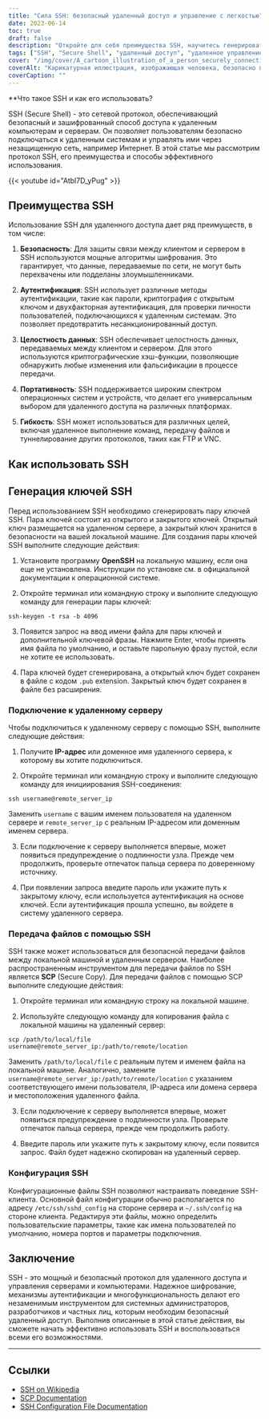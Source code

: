 ```yaml
---
title: "Сила SSH: безопасный удаленный доступ и управление с легкостью"
date: 2023-06-14
toc: true
draft: false
description: "Откройте для себя преимущества SSH, научитесь генерировать SSH-ключи, подключаться к удаленным серверам, безопасно передавать файлы и настраивать конфигурации SSH."
tags: ["SSH", "Secure Shell", "удаленный доступ", "удаленное управление", "шифрование", "аутентификация", "целостность данных", "портативность", "передача файлов", "SCP", "SSH-ключи", "Конфигурация SSH", "сетевой протокол", "удаленное выполнение команд", "OpenSSH", "двухфакторная аутентификация", "криптография с открытым ключом", "IP-адрес", "доменное имя", "терминал", "командная строка", "безопасность", "системные администраторы", "разработчики", "универсальность", "методы аутентификации", "хэш-функции", "проходка", "пользовательские опции"]
cover: "/img/cover/A_cartoon_illustration_of_a_person_securely_connecting.png"
coverAlt: "Карикатурная иллюстрация, изображающая человека, безопасно подключающегося к серверу с помощью SSH."
coverCaption: ""
---
```


**Что такое SSH и как его использовать?

SSH (Secure Shell) - это сетевой протокол, обеспечивающий безопасный и зашифрованный способ доступа к удаленным компьютерам и серверам. Он позволяет пользователям безопасно подключаться к удаленным системам и управлять ими через незащищенную сеть, например Интернет. В этой статье мы рассмотрим протокол SSH, его преимущества и способы эффективного использования.

{{< youtube id="Atbl7D_yPug" >}}

## Преимущества SSH

Использование SSH для удаленного доступа дает ряд преимуществ, в том числе:

1. **Безопасность**: Для защиты связи между клиентом и сервером в SSH используются мощные алгоритмы шифрования. Это гарантирует, что данные, передаваемые по сети, не могут быть перехвачены или подделаны злоумышленниками.

2. **Аутентификация**: SSH использует различные методы аутентификации, такие как пароли, криптография с открытым ключом и двухфакторная аутентификация, для проверки личности пользователей, подключающихся к удаленным системам. Это позволяет предотвратить несанкционированный доступ.

3. **Целостность данных**: SSH обеспечивает целостность данных, передаваемых между клиентом и сервером. Для этого используются криптографические хэш-функции, позволяющие обнаружить любые изменения или фальсификации в процессе передачи.

4. **Портативность**: SSH поддерживается широким спектром операционных систем и устройств, что делает его универсальным выбором для удаленного доступа на различных платформах.

5. **Гибкость**: SSH может использоваться для различных целей, включая удаленное выполнение команд, передачу файлов и туннелирование других протоколов, таких как FTP и VNC.

## Как использовать SSH

## Генерация ключей SSH

Перед использованием SSH необходимо сгенерировать пару ключей SSH. Пара ключей состоит из открытого и закрытого ключей. Открытый ключ размещается на удаленном сервере, а закрытый ключ хранится в безопасности на вашей локальной машине. Для создания пары ключей SSH выполните следующие действия:

1. Установите программу **OpenSSH** на локальную машину, если она еще не установлена. Инструкции по установке см. в официальной документации к операционной системе.

2. Откройте терминал или командную строку и выполните следующую команду для генерации пары ключей:

```shell
ssh-keygen -t rsa -b 4096
```

3. Появится запрос на ввод имени файла для пары ключей и дополнительной ключевой фразы. Нажмите Enter, чтобы принять имя файла по умолчанию, и оставьте парольную фразу пустой, если не хотите ее использовать.

4. Пара ключей будет сгенерирована, а открытый ключ будет сохранен в файле с кодом `.pub` extension. Закрытый ключ будет сохранен в файле без расширения.

### Подключение к удаленному серверу

Чтобы подключиться к удаленному серверу с помощью SSH, выполните следующие действия:

1. Получите **IP-адрес** или доменное имя удаленного сервера, к которому вы хотите подключиться.

2. Откройте терминал или командную строку и выполните следующую команду для инициирования SSH-соединения:

```shell
ssh username@remote_server_ip
```

Заменить `username` с вашим именем пользователя на удаленном сервере и `remote_server_ip` с реальным IP-адресом или доменным именем сервера.

3. Если подключение к серверу выполняется впервые, может появиться предупреждение о подлинности узла. Прежде чем продолжить, проверьте отпечаток пальца сервера по доверенному источнику.

4. При появлении запроса введите пароль или укажите путь к закрытому ключу, если используется аутентификация на основе ключей. Если аутентификация прошла успешно, вы войдете в систему удаленного сервера.

### Передача файлов с помощью SSH

SSH также может использоваться для безопасной передачи файлов между локальной машиной и удаленным сервером. Наиболее распространенным инструментом для передачи файлов по SSH является **SCP** (Secure Copy). Для передачи файлов с помощью SCP выполните следующие действия:

1. Откройте терминал или командную строку на локальной машине.

2. Используйте следующую команду для копирования файла с локальной машины на удаленный сервер:

```shell
scp /path/to/local/file username@remote_server_ip:/path/to/remote/location
```


Заменить `/path/to/local/file` с реальным путем и именем файла на локальной машине. Аналогично, замените `username@remote_server_ip:/path/to/remote/location` с указанием соответствующего имени пользователя, IP-адреса или домена сервера и местоположения удаленного файла.

3. Если подключение к серверу выполняется впервые, может появиться предупреждение о подлинности узла. Проверьте отпечаток пальца сервера, прежде чем продолжить работу.

4. Введите пароль или укажите путь к закрытому ключу, если появится запрос. Файл будет надежно скопирован на удаленный сервер.

### Конфигурация SSH

Конфигурационные файлы SSH позволяют настраивать поведение SSH-клиента. Основной файл конфигурации обычно располагается по адресу `/etc/ssh/sshd_config` на стороне сервера и `~/.ssh/config` на стороне клиента. Редактируя эти файлы, можно определить пользовательские параметры, такие как имена пользователей по умолчанию, номера портов и параметры подключения.

## Заключение

SSH - это мощный и безопасный протокол для удаленного доступа и управления серверами и компьютерами. Надежное шифрование, механизмы аутентификации и многофункциональность делают его незаменимым инструментом для системных администраторов, разработчиков и частных лиц, которым необходим безопасный удаленный доступ. Выполнив описанные в этой статье действия, вы сможете начать эффективно использовать SSH и воспользоваться всеми его возможностями.

______

## Ссылки

- [SSH on Wikipedia](https://en.wikipedia.org/wiki/Secure_Shell)
- [SCP Documentation](https://man.openbsd.org/scp)
- [SSH Configuration File Documentation](https://man.openbsd.org/sshd_config)
